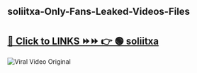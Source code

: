 
 ## soliitxa-Only-Fans-Leaked-Videos-Files

# <h2><a href="https://mediaupload.pro?soliitxa">🔗 Click to LINKS ⏩⏩ 👉 🟢 soliitxa </a></h2>

<a href="https://mediaupload.pro?soliitxa" rel="nofollow" data-target="animated-image.originalLink"><img src="https://i.ibb.co.com/xMMVF88/686577567.gif" alt="Viral Video Original" style="max-width: 100%; display: inline-block;" data-target="animated-image.originalImage"></a>